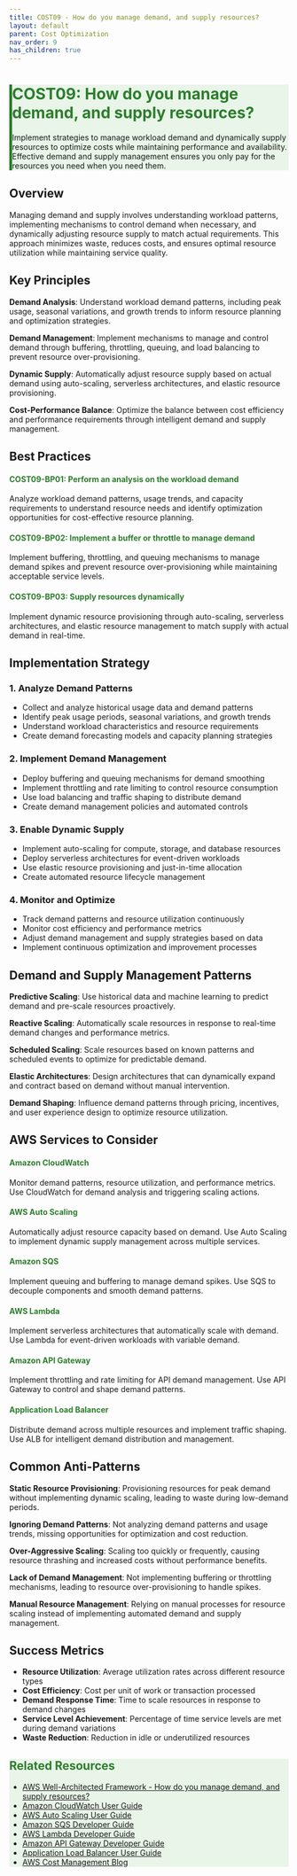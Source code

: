```yaml
---
title: COST09 - How do you manage demand, and supply resources?
layout: default
parent: Cost Optimization
nav_order: 9
has_children: true
---
```


<div class="pillar-header">
  <h1>COST09: How do you manage demand, and supply resources?</h1>
  <p>Implement strategies to manage workload demand and dynamically supply resources to optimize costs while maintaining performance and availability. Effective demand and supply management ensures you only pay for the resources you need when you need them.</p>
</div>

## Overview

Managing demand and supply involves understanding workload patterns, implementing mechanisms to control demand when necessary, and dynamically adjusting resource supply to match actual requirements. This approach minimizes waste, reduces costs, and ensures optimal resource utilization while maintaining service quality.

## Key Principles

**Demand Analysis**: Understand workload demand patterns, including peak usage, seasonal variations, and growth trends to inform resource planning and optimization strategies.

**Demand Management**: Implement mechanisms to manage and control demand through buffering, throttling, queuing, and load balancing to prevent resource over-provisioning.

**Dynamic Supply**: Automatically adjust resource supply based on actual demand using auto-scaling, serverless architectures, and elastic resource provisioning.

**Cost-Performance Balance**: Optimize the balance between cost efficiency and performance requirements through intelligent demand and supply management.

## Best Practices

<div class="best-practice">
  <h4><a href="COST09-BP01.html">COST09-BP01: Perform an analysis on the workload demand</a></h4>
  <p>Analyze workload demand patterns, usage trends, and capacity requirements to understand resource needs and identify optimization opportunities for cost-effective resource planning.</p>
</div>

<div class="best-practice">
  <h4><a href="COST09-BP02.html">COST09-BP02: Implement a buffer or throttle to manage demand</a></h4>
  <p>Implement buffering, throttling, and queuing mechanisms to manage demand spikes and prevent resource over-provisioning while maintaining acceptable service levels.</p>
</div>

<div class="best-practice">
  <h4><a href="COST09-BP03.html">COST09-BP03: Supply resources dynamically</a></h4>
  <p>Implement dynamic resource provisioning through auto-scaling, serverless architectures, and elastic resource management to match supply with actual demand in real-time.</p>
</div>

## Implementation Strategy

### 1. Analyze Demand Patterns
- Collect and analyze historical usage data and demand patterns
- Identify peak usage periods, seasonal variations, and growth trends
- Understand workload characteristics and resource requirements
- Create demand forecasting models and capacity planning strategies

### 2. Implement Demand Management
- Deploy buffering and queuing mechanisms for demand smoothing
- Implement throttling and rate limiting to control resource consumption
- Use load balancing and traffic shaping to distribute demand
- Create demand management policies and automated controls

### 3. Enable Dynamic Supply
- Implement auto-scaling for compute, storage, and database resources
- Deploy serverless architectures for event-driven workloads
- Use elastic resource provisioning and just-in-time allocation
- Create automated resource lifecycle management

### 4. Monitor and Optimize
- Track demand patterns and resource utilization continuously
- Monitor cost efficiency and performance metrics
- Adjust demand management and supply strategies based on data
- Implement continuous optimization and improvement processes

## Demand and Supply Management Patterns

**Predictive Scaling**: Use historical data and machine learning to predict demand and pre-scale resources proactively.

**Reactive Scaling**: Automatically scale resources in response to real-time demand changes and performance metrics.

**Scheduled Scaling**: Scale resources based on known patterns and scheduled events to optimize for predictable demand.

**Elastic Architectures**: Design architectures that can dynamically expand and contract based on demand without manual intervention.

**Demand Shaping**: Influence demand patterns through pricing, incentives, and user experience design to optimize resource utilization.

## AWS Services to Consider

<div class="aws-service">
  <div class="aws-service-content">
    <h4>Amazon CloudWatch</h4>
    <p>Monitor demand patterns, resource utilization, and performance metrics. Use CloudWatch for demand analysis and triggering scaling actions.</p>
  </div>
</div>

<div class="aws-service">
  <div class="aws-service-content">
    <h4>AWS Auto Scaling</h4>
    <p>Automatically adjust resource capacity based on demand. Use Auto Scaling to implement dynamic supply management across multiple services.</p>
  </div>
</div>

<div class="aws-service">
  <div class="aws-service-content">
    <h4>Amazon SQS</h4>
    <p>Implement queuing and buffering to manage demand spikes. Use SQS to decouple components and smooth demand patterns.</p>
  </div>
</div>

<div class="aws-service">
  <div class="aws-service-content">
    <h4>AWS Lambda</h4>
    <p>Implement serverless architectures that automatically scale with demand. Use Lambda for event-driven workloads with variable demand.</p>
  </div>
</div>

<div class="aws-service">
  <div class="aws-service-content">
    <h4>Amazon API Gateway</h4>
    <p>Implement throttling and rate limiting for API demand management. Use API Gateway to control and shape demand patterns.</p>
  </div>
</div>

<div class="aws-service">
  <div class="aws-service-content">
    <h4>Application Load Balancer</h4>
    <p>Distribute demand across multiple resources and implement traffic shaping. Use ALB for intelligent demand distribution and management.</p>
  </div>
</div>

## Common Anti-Patterns

**Static Resource Provisioning**: Provisioning resources for peak demand without implementing dynamic scaling, leading to waste during low-demand periods.

**Ignoring Demand Patterns**: Not analyzing demand patterns and usage trends, missing opportunities for optimization and cost reduction.

**Over-Aggressive Scaling**: Scaling too quickly or frequently, causing resource thrashing and increased costs without performance benefits.

**Lack of Demand Management**: Not implementing buffering or throttling mechanisms, leading to resource over-provisioning to handle spikes.

**Manual Resource Management**: Relying on manual processes for resource scaling instead of implementing automated demand and supply management.

## Success Metrics

- **Resource Utilization**: Average utilization rates across different resource types
- **Cost Efficiency**: Cost per unit of work or transaction processed
- **Demand Response Time**: Time to scale resources in response to demand changes
- **Service Level Achievement**: Percentage of time service levels are met during demand variations
- **Waste Reduction**: Reduction in idle or underutilized resources

<div class="related-resources">
  <h2>Related Resources</h2>
  <ul>
    <li><a href="https://docs.aws.amazon.com/wellarchitected/latest/framework/cost_demand_supply.html">AWS Well-Architected Framework - How do you manage demand, and supply resources?</a></li>
    <li><a href="https://docs.aws.amazon.com/AmazonCloudWatch/latest/monitoring/WhatIsCloudWatch.html">Amazon CloudWatch User Guide</a></li>
    <li><a href="https://docs.aws.amazon.com/autoscaling/application/userguide/what-is-application-auto-scaling.html">AWS Auto Scaling User Guide</a></li>
    <li><a href="https://docs.aws.amazon.com/AWSSimpleQueueService/latest/SQSDeveloperGuide/welcome.html">Amazon SQS Developer Guide</a></li>
    <li><a href="https://docs.aws.amazon.com/lambda/latest/dg/welcome.html">AWS Lambda Developer Guide</a></li>
    <li><a href="https://docs.aws.amazon.com/apigateway/latest/developerguide/welcome.html">Amazon API Gateway Developer Guide</a></li>
    <li><a href="https://docs.aws.amazon.com/elasticloadbalancing/latest/application/introduction.html">Application Load Balancer User Guide</a></li>
    <li><a href="https://aws.amazon.com/blogs/aws-cost-management/">AWS Cost Management Blog</a></li>
  </ul>
</div>

<style>
.pillar-header {
  background-color: #e8f5e8;
  border-left: 5px solid #2d7d2d;
}

.pillar-header h1 {
  color: #2d7d2d;
}

.best-practice h4 a {
  color: #2d7d2d;
  text-decoration: none;
}

.best-practice h4 a:hover {
  text-decoration: underline;
}

.aws-service-content h4 {
  color: #2d7d2d;
}

.related-resources {
  background-color: #e8f5e8;
}

.related-resources h2 {
  color: #2d7d2d;
}
</style>